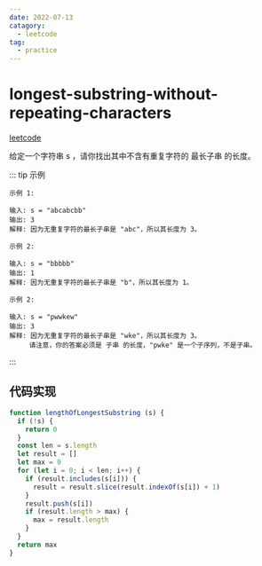 ```yaml
---
date: 2022-07-13
catagory:
  - leetcode
tag:
  - practice
---
```


# longest-substring-without-repeating-characters

[leetcode](https://leetcode.cn/problems/longest-substring-without-repeating-characters/)

给定一个字符串 s ，请你找出其中不含有重复字符的 最长子串 的长度。

::: tip 示例

```
示例 1:

输入: s = "abcabcbb"
输出: 3
解释: 因为无重复字符的最长子串是 "abc"，所以其长度为 3。

示例 2:

输入: s = "bbbbb"
输出: 1
解释: 因为无重复字符的最长子串是 "b"，所以其长度为 1。

示例 2:

输入: s = "pwwkew"
输出: 3
解释: 因为无重复字符的最长子串是 "wke"，所以其长度为 3。
     请注意，你的答案必须是 子串 的长度，"pwke" 是一个子序列，不是子串。
```

:::

## 代码实现

```js
function lengthOfLongestSubstring (s) {
  if (!s) {
    return 0
  }
  const len = s.length
  let result = []
  let max = 0
  for (let i = 0; i < len; i++) {
    if (result.includes(s[i])) {
      result = result.slice(result.indexOf(s[i]) + 1)
    }
    result.push(s[i])
    if (result.length > max) {
      max = result.length
    }
  }
  return max
}
```

